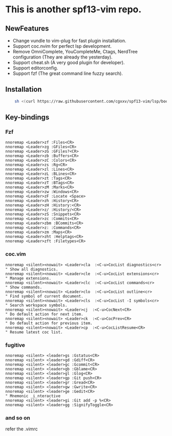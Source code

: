 # This is another spf13-vim repo.

## NewFeatures
* Change vundle to vim-plug for fast plugin installation.
* Support coc.nvim for perfect lsp development.
* Remove OmniComplete, YouCompleteMe, Ctags, NerdTree configuration (They are already the yesterday).
* Support cheat.sh (A very good plugin for developer).
* Support editorconfig.
* Support fzf (The great command line fuzzy search).


## Installation
```bash
    sh <(curl https://raw.githubusercontent.com/cgxxv/spf13-vim/lsp/bootstrap.sh -L)
```

## Key-bindings

### Fzf

```vim
nnoremap <Leader>zf :Files<CR>
nnoremap <Leader>zg :GFiles<CR>
nnoremap <Leader>zG :GFiles?<CR>
nnoremap <Leader>zb :Buffers<CR>
nnoremap <Leader>zC :Colors<CR>
nnoremap <Leader>zs :Rg<CR>
nnoremap <Leader>zl :Lines<CR>
nnoremap <Leader>zL :BLines<CR>
nnoremap <Leader>zt :Tags<CR>
nnoremap <Leader>zT :BTags<CR>
nnoremap <Leader>zM :Marks<CR>
nnoremap <Leader>zw :Windows<CR>
nnoremap <Leader>zF :Locate <Space>
nnoremap <Leader>zh :History<CR>
nnoremap <Leader>zH :History:<CR>
nnoremap <Leader>z/ :History/<CR>
nnoremap <Leader>zS :Snippets<CR>
nnoremap <Leader>zc :Commits<CR>
nnoremap <Leader>zbm :BCommits<CR>
nnoremap <Leader>z: :Commands<CR>
nnoremap <Leader>zm :Maps<CR>
nnoremap <Leader>zht :Helptags<CR>
nnoremap <Leader>zft :Filetypes<CR>
```

### coc.vim
```vim
nnoremap <silent><nowait> <Leader>cla  :<C-u>CocList diagnostics<cr>     " Show all diagnostics.
nnoremap <silent><nowait> <Leader>cle  :<C-u>CocList extensions<cr>      " Manage extensions.
nnoremap <silent><nowait> <Leader>clc  :<C-u>CocList commands<cr>        " Show commands.
nnoremap <silent><nowait> <Leader>clo  :<C-u>CocList outline<cr>         " Find symbol of current document.
nnoremap <silent><nowait> <Leader>cls  :<C-u>CocList -I symbols<cr>      " Search workspace symbols.
nnoremap <silent><nowait> <Leader>cj  :<C-u>CocNext<CR>                 " Do default action for next item.
nnoremap <silent><nowait> <Leader>ck  :<C-u>CocPrev<CR>                 " Do default action for previous item.
nnoremap <silent><nowait> <Leader>cp  :<C-u>CocListResume<CR>           " Resume latest coc list.
```

### fugitive
```vim
nnoremap <silent> <leader>gs :Gstatus<CR>
nnoremap <silent> <leader>gd :Gdiff<CR>
nnoremap <silent> <leader>gc :Gcommit<CR>
nnoremap <silent> <leader>gb :Gblame<CR>
nnoremap <silent> <leader>gl :Glog<CR>
nnoremap <silent> <leader>gp :Git push<CR>
nnoremap <silent> <leader>gr :Gread<CR>
nnoremap <silent> <leader>gw :Gwrite<CR>
nnoremap <silent> <leader>ge :Gedit<CR>
" Mnemonic _i_nteractive
nnoremap <silent> <leader>gi :Git add -p %<CR>
nnoremap <silent> <leader>gg :SignifyToggle<CR>
```

### and so on
refer the .vimrc
